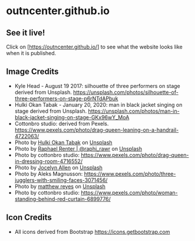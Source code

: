 # outncenter.github.io
## See it live!

Click on [<https://outncenter.github.io/>] to see what the website looks like when it is published.
## Image Credits 
- Kyle Head - August 19 2017: silhouette of three performers on stage derived from Unsplash. https://unsplash.com/photos/silhouette-of-three-performers-on-stage-p6rNTdAPbuk
- Hulki Okan Tabak - January 20, 2020: man in black jacket singing on stage derived from Unsplash. https://unsplash.com/photos/man-in-black-jacket-singing-on-stage-GKx96wY_MoA
- Cottonbro studio: derived from Pexels. https://www.pexels.com/photo/drag-queen-leaning-on-a-handrail-4722063/
- Photo by <a href="https://unsplash.com/@hulkiokantabak?utm_content=creditCopyText&utm_medium=referral&utm_source=unsplash">Hulki Okan Tabak</a> on <a href="https://unsplash.com/photos/people-in-dress-dancing-WevJJ3GxfnI?utm_content=creditCopyText&utm_medium=referral&utm_source=unsplash">Unsplash</a>
- Photo by <a href="https://unsplash.com/@raphi_rawr?utm_content=creditCopyText&utm_medium=referral&utm_source=unsplash">Raphael Renter | @raphi_rawr</a> on <a href="https://unsplash.com/photos/people-holding-flags-during-daytime-wuxdtGMNYaU?utm_content=creditCopyText&utm_medium=referral&utm_source=unsplash">Unsplash</a>
- Photo by cottonbro studio: https://www.pexels.com/photo/drag-queen-in-dressing-room-4716552/
- Photo by <a href="https://unsplash.com/@jocallen?utm_content=creditCopyText&utm_medium=referral&utm_source=unsplash">Jocelyn Allen</a> on <a href="https://unsplash.com/photos/a-large-crowd-of-people-in-a-large-building-fqucC7zHXwg?utm_content=creditCopyText&utm_medium=referral&utm_source=unsplash">Unsplash</a>
- Photo by Aleks Magnusson: https://www.pexels.com/photo/three-jugglers-with-smiling-faces-3071456/
- Photo by <a href="https://unsplash.com/@visionary_imaging?utm_content=creditCopyText&utm_medium=referral&utm_source=unsplash">matthew reyes</a> on <a href="https://unsplash.com/photos/2-women-wearing-silver-necklace-oddhoHY8W4g?utm_content=creditCopyText&utm_medium=referral&utm_source=unsplash">Unsplash</a>
- Photo by cottonbro studio: https://www.pexels.com/photo/woman-standing-behind-red-curtain-6899776/    
      
      


## Icon Credits
* All icons derived from Bootstrap https://icons.getbootstrap.com 

